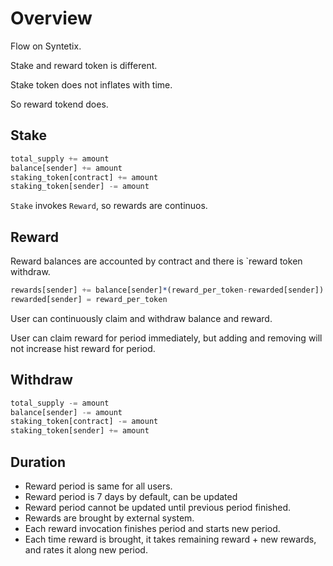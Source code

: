 # Overview

Flow on Syntetix.

Stake and reward token is different.

Stake token does not inflates with time.

So reward tokend does.

## Stake

```julia
total_supply += amount
balance[sender] += amount
staking_token[contract] += amount
staking_token[sender] -= amount
```

`Stake` invokes `Reward`, so rewards are continuos.


## Reward

Reward balances are accounted by contract and there is `reward token withdraw.

```julia
rewards[sender] += balance[sender]*(reward_per_token-rewarded[sender])
rewarded[sender] = reward_per_token
```

User can continuously claim and withdraw balance and reward.

User can claim reward for period immediately, but adding and removing will not increase hist reward for period.

## Withdraw

```julia
total_supply -= amount
balance[sender] -= amount
staking_token[contract] -= amount
staking_token[sender] += amount
```


## Duration

- Reward period is same for all users.
- Reward period is 7 days by default, can be updated
- Reward period cannot be updated until previous period finished.
- Rewards are brought by external system.
- Each reward invocation finishes period and starts new period.
- Each time reward is brought, it takes remaining reward + new rewards, and rates it along new period.